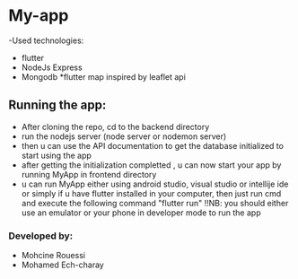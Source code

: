 # My-app
-Used technologies:
  * flutter
  * NodeJs Express
  * Mongodb
  *flutter map inspired by leaflet api
  
## Running the app:
- After cloning the repo, cd to the backend directory
- run the nodejs server (node server or nodemon server)
- then u can use the API documentation to get the database initialized to start using the app
- after getting the initialization completted , u can now start your app by running MyApp in frontend directory
- u can run MyApp either using android studio, visual studio or intellije ide or simply if u have flutter installed in your computer, then just run cmd and execute the following command "flutter run" 
!!NB: you should either use an emulator or your phone in developer mode to run the app






### Developed by:
- Mohcine Rouessi
- Mohamed Ech-charay
